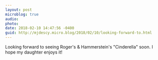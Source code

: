 ```yaml
---
layout: post
microblog: true
audio: 
photo: 
date: 2018-02-10 14:47:56 -0400
guid: http://mjdescy.micro.blog/2018/02/10/looking-forward-to.html
---
```

Looking forward to seeing Roger's & Hammerstein's "Cinderella" soon. I hope my daughter enjoys it!

